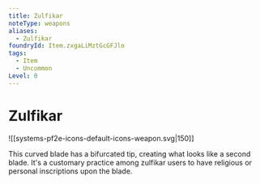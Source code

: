 ```yaml
---
title: Zulfikar
noteType: weapons
aliases:
  - Zulfikar
foundryId: Item.zxgaLiMztGcGFJlo
tags:
  - Item
  - Uncommon
Level: 0
---
```


# Zulfikar
![[systems-pf2e-icons-default-icons-weapon.svg|150]]

This curved blade has a bifurcated tip, creating what looks like a second blade. It's a customary practice among zulfikar users to have religious or personal inscriptions upon the blade.
